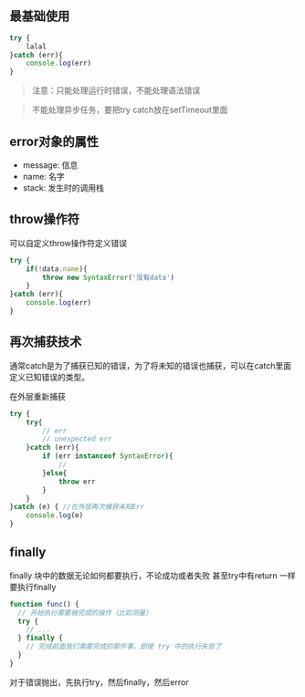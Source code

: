 ## 最基础使用
```javascript
try {
    lalal
}catch (err){
    console.log(err)
}
```
> 注意：只能处理运行时错误，不能处理语法错误

> 不能处理异步任务，要把try catch放在setTimeout里面
## error对象的属性
- message: 信息
- name: 名字
- stack: 发生时的调用栈

## throw操作符
可以自定义throw操作符定义错误
```javascript
try {
    if(!data.name){
        throw new SyntaxError('没有data')
    }
}catch (err){
    console.log(err)
}
```

## 再次捕获技术
通常catch是为了捕获已知的错误，为了将未知的错误也捕获，可以在catch里面定义已知错误的类型。

在外层重新捕获

```javascript
try {
    try{
        // err
        // unexpected err
    }catch (err){
        if (err instanceof SyntaxError){
            //
        }else{
            throw err
        }
    }
}catch (e) { //在外层再次捕获未知Err
    console.log(e)
}
```

## finally
finally 块中的数据无论如何都要执行，不论成功或者失败
甚至try中有return 一样要执行finally
```javascript
function func() {
  // 开始执行需要被完成的操作（比如测量）
  try {
    // ...
  } finally {
    // 完成前面我们需要完成的那件事，即使 try 中的执行失败了
  }
}
```

对于错误抛出，先执行try，然后finally，然后error

